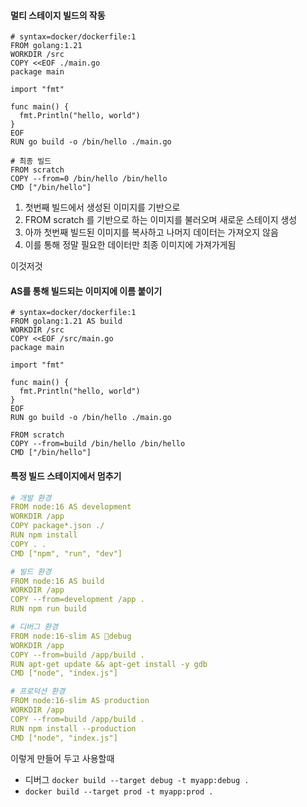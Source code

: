 
#### 멀티 스테이지 빌드의 작동
```
# syntax=docker/dockerfile:1
FROM golang:1.21
WORKDIR /src
COPY <<EOF ./main.go
package main

import "fmt"

func main() {
  fmt.Println("hello, world")
}
EOF
RUN go build -o /bin/hello ./main.go

# 최종 빌드
FROM scratch
COPY --from=0 /bin/hello /bin/hello
CMD ["/bin/hello"]
```
1. 첫번째 빌드에서 생성된 이미지를 기반으로
2. FROM scratch 를 기반으로 하는 이미지를 불러오며 새로운 스테이지 생성
3. 아까 첫번째 빌드된 이미지를 복사하고 나머지 데이터는 가져오지 않음
4. 이를 통해 정말 필요한 데이터만 최종 이미지에 가져가게됨

이것저것
#### AS를 통해 빌드되는 이미지에 이름 붙이기
```
# syntax=docker/dockerfile:1
FROM golang:1.21 AS build
WORKDIR /src
COPY <<EOF /src/main.go
package main

import "fmt"

func main() {
  fmt.Println("hello, world")
}
EOF
RUN go build -o /bin/hello ./main.go

FROM scratch
COPY --from=build /bin/hello /bin/hello
CMD ["/bin/hello"]
```

#### 특정 빌드 스테이지에서 멈추기
```yaml
# 개발 환경
FROM node:16 AS development
WORKDIR /app
COPY package*.json ./
RUN npm install
COPY . .
CMD ["npm", "run", "dev"]

# 빌드 환경
FROM node:16 AS build
WORKDIR /app
COPY --from=development /app .
RUN npm run build

# 디버그 환경
FROM node:16-slim AS debug
WORKDIR /app
COPY --from=build /app/build .
RUN apt-get update && apt-get install -y gdb
CMD ["node", "index.js"]

# 프로덕션 환경
FROM node:16-slim AS production
WORKDIR /app
COPY --from=build /app/build .
RUN npm install --production 
CMD ["node", "index.js"]
```
이렇게 만들어 두고 사용할때
 - 디버그 `docker build --target debug -t myapp:debug .`
 - `docker build --target prod -t myapp:prod .`
